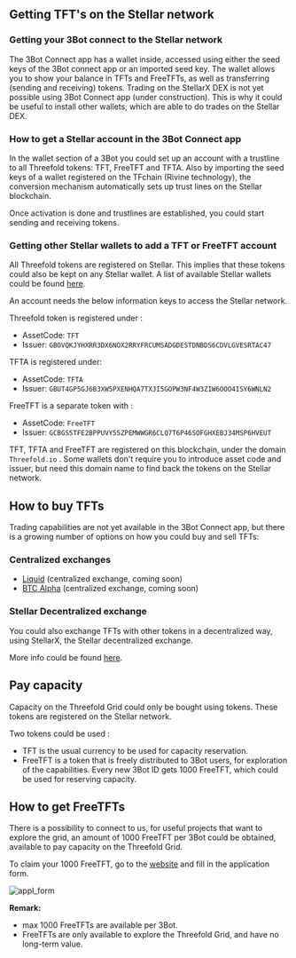 ## Getting TFT's on the Stellar network

<!--
TODO Generic description to get yourself / your 3Bot.connect on the stellar network and get (free) TFT's
-->

### Getting your 3Bot connect to the Stellar network

The 3Bot Connect app has a wallet inside, accessed using either the seed keys of the 3Bot connect app or an imported seed key. 
The wallet allows you to show your balance in TFTs and FreeTFTs, as well as transferring (sending and receiving) tokens. 
Trading on the StellarX DEX is not yet possible using 3Bot Connect app (under construction). This is why it could be useful to install other wallets, which are able to do trades on the Stellar DEX. 

### How to get a Stellar account in the 3Bot Connect app

In the wallet section of a 3Bot you could set up an account with a trustline to all Threefold tokens: TFT, FreeTFT and TFTA. 
Also by importing the seed keys of a wallet registered on the TFchain (Rivine technology), the conversion mechanism automatically sets up trust lines on the Stellar blockchain. 

Once activation is done and trustlines are established, you could start sending and receiving tokens. 

### Getting other Stellar wallets to add a TFT or FreeTFT account

All Threefold tokens are registered on Stellar. This implies that these tokens could also be kept on any Stellar wallet.
A list of available Stellar wallets could be found [here](https://www.stellar.org/ecosystem/projects?tab=wallets#directory). 

An account needs the below information keys to access the Stellar network. 

Threefold token is registered under : 

- AssetCode: `TFT`
- Issuer: `GBOVQKJYHXRR3DX6NOX2RRYFRCUMSADGDESTDNBDS6CDVLGVESRTAC47`

TFTA is registered under:

- AssetCode: `TFTA`
- Issuer: `GBUT4GP5GJ6B3XW5PXENHQA7TXJI5GOPW3NF4W3ZIW6OOO4ISY6WNLN2`

FreeTFT is a separate token with : 

- AssetCode: `FreeTFT`
- Issuer: `GCBGS5TFE2BPPUVY55ZPEMWWGR6CLQ7T6P46SOFGHXEBJ34MSP6HVEUT`

TFT, TFTA and FreeTFT are registered on this blockchain, under the domain `Threefold.io` . Some wallets don't require you to introduce asset code and issuer, but need this domain name to find back the tokens on the Stellar network.

## How to buy TFTs

Trading capabilities are not yet available in the 3Bot Connect app, but there is a growing number of options on how you could buy and sell TFTs:

### Centralized exchanges

- [Liquid](https://www.liquid.com/) (centralized exchange, coming soon)
- [BTC Alpha](https://btc-alpha.com/en/) (centralized exchange, coming soon)

### Stellar Decentralized exchange

You could also exchange TFTs with other tokens in a decentralized way, using StellarX, the Stellar decentralized exchange. 

More info could be found [here](tft_stellarx.md).

## Pay capacity

Capacity on the Threefold Grid could only be bought using tokens. These tokens are registered on the Stellar network. 

Two tokens could be used : 

- TFT is the usual currency to be used for capacity reservation. 
- FreeTFT is a token that is freely distributed to 3Bot users, for exploration of the capabilities. Every new 3Bot ID gets 1000 FreeTFT, which could be used for reserving capacity.

## How to get FreeTFTs

There is a possibility to connect to us, for useful projects that want to explore the grid, an amount of 1000 FreeTFT per 3Bot could be obtained, available to pay capacity on the Threefold Grid. 

To claim your 1000 FreeTFT, go to the [website](https://www.getfreetft.Threefold.io) and fill in the application form.

![appl_form](./img/getfreetft_application_form.png ':size=500x620')

<!--- TODO add FreeTFT faucet website, testnet already available :
https://testnet.Threefold.io/Threefoldfoundation/stellar_faucet --->

<b/> Remark: </b> 

- max 1000 FreeTFTs are available per 3Bot. 
- FreeTFTs are only available to explore the Threefold Grid, and have no long-term value. 

